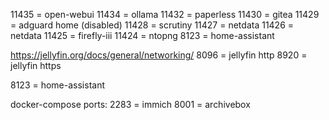 11435 = open-webui
11434 = ollama
11432 = paperless
11430 = gitea
11429 = adguard home (disabled)
11428 = scrutiny
11427 = netdata
11426 = netdata
11425 = firefly-iii
11424 = ntopng
8123 = home-assistant

https://jellyfin.org/docs/general/networking/
8096 = jellyfin http
8920 = jellyfin https

8123 = home-assistant

docker-compose ports:
2283 = immich
8001 = archivebox
